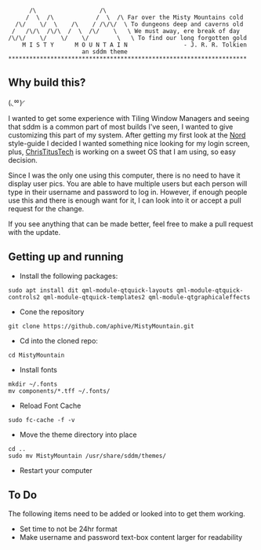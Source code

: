 ```
      /\                  /\
     /  \  /\            /  \  /\ Far over the Misty Mountains cold
  /\/    \/  \    /\    / /\/\/  \ To dungeons deep and caverns old
 /   /\/\  /\/\  /  \  /\/    \   \ We must away, ere break of day
/\/\/    \/    \/    \/        \   \ To find our long forgotten gold
    M I S T Y      M O U N T A I N                - J. R. R. Tolkien
                     an sddm theme
********************************************************************
```

## Why build this?

(◟ᅇ)◜

I wanted to get some experience with Tiling Window Managers and seeing that sddm is a common part of most builds I've seen, I wanted to give customizing this part of my system. After getting my first look at the [Nord](https://www.nordtheme.com/) style-guide I decided I wanted something nice looking for my login screen, plus, [ChrisTitusTech](https://github.com/ChrisTitusTech) is working on a sweet OS that I am using, so easy decision.

Since I was the only one using this computer, there is no need to have it display user pics. You are able to have multiple users but each person will type in their username and password to log in. However, if enough people use this and there is enough want for it, I can look into it or accept a pull request for the change.

If you see anything that can be made better, feel free to make a pull request with the update.

## Getting up and running

* Install the following packages:
```
sudo apt install dit qml-module-qtquick-layouts qml-module-qtquick-controls2 qml-module-qtquick-templates2 qml-module-qtgraphicaleffects
```
* Cone the repository
```
git clone https://github.com/aphive/MistyMountain.git
```
* Cd into the cloned repo:
```
cd MistyMountain
```
* Install fonts
```
mkdir ~/.fonts
mv components/*.tff ~/.fonts/
```
* Reload Font Cache
```
sudo fc-cache -f -v
```
* Move the theme directory into place
```
cd ..
sudo mv MistyMountain /usr/share/sddm/themes/
```
* Restart your computer

## To Do

The following items need to be added or looked into to get them working.

* Set time to not be 24hr format
* Make username and password text-box content larger for readability
